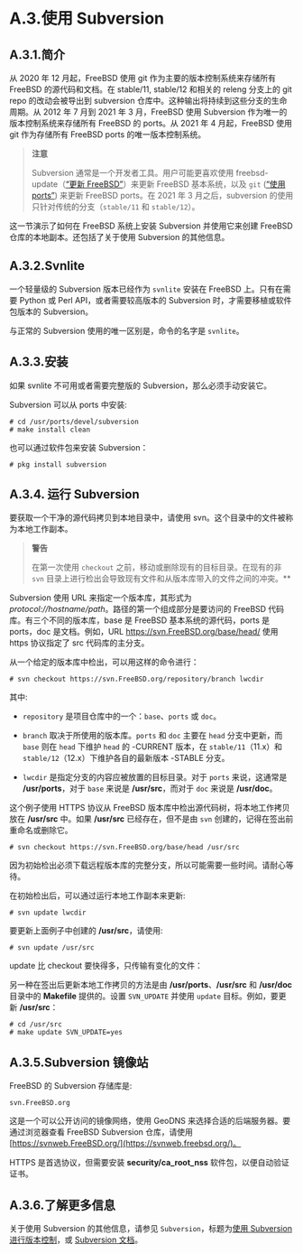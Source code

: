 # A.3.使用 Subversion

## A.3.1.简介

从 2020 年 12 月起，FreeBSD 使用 git 作为主要的版本控制系统来存储所有 FreeBSD 的源代码和文档。在 stable/11, stable/12 和相关的 releng 分支上的 git repo 的改动会被导出到 subversion 仓库中。这种输出将持续到这些分支的生命周期。从 2012 年 7 月到 2021 年 3 月，FreeBSD 使用 Subversion 作为唯一的版本控制系统来存储所有 FreeBSD 的 ports。从 2021 年 4 月起，FreeBSD 使用 git 作为存储所有 FreeBSD ports 的唯一版本控制系统。

>
> **注意**
>
>Subversion 通常是一个开发者工具。用户可能更喜欢使用 freebsd-update（[“更新 FreeBSD”](https://docs.freebsd.org/en/books/handbook/cutting-edge/index.html#updating-upgrading-freebsdupdate)）来更新 FreeBSD 基本系统，以及 `git` ([“使用 ports”](https://docs.freebsd.org/en/books/handbook/ports/index.html#ports-using)) 来更新 FreeBSD ports。在 2021 年 3 月之后，subversion 的使用只针对传统的分支（`stable/11` 和 `stable/12`）。

这一节演示了如何在 FreeBSD 系统上安装 Subversion 并使用它来创建 FreeBSD 仓库的本地副本。还包括了关于使用 Subversion 的其他信息。

## A.3.2.Svnlite

一个轻量级的 Subversion 版本已经作为 `svnlite` 安装在 FreeBSD 上。只有在需要 Python 或 Perl API，或者需要较高版本的 Subversion 时，才需要移植或软件包版本的 Subversion。

与正常的 Subversion 使用的唯一区别是，命令的名字是 `svnlite`。

## A.3.3.安装

如果 svnlite 不可用或者需要完整版的 Subversion，那么必须手动安装它。

Subversion 可以从 ports  中安装:

```
# cd /usr/ports/devel/subversion
# make install clean
```

也可以通过软件包来安装 Subversion：

```
# pkg install subversion
```

## A.3.4. 运行 Subversion

要获取一个干净的源代码拷贝到本地目录中，请使用 svn。这个目录中的文件被称为本地工作副本。

>
> **警告**
>
>在第一次使用 `checkout` 之前，移动或删除现有的目标目录。在现有的非 `svn` 目录上进行检出会导致现有文件和从版本库带入的文件之间的冲突。**

Subversion 使用 URL 来指定一个版本库，其形式为 *protocol://hostname/path*。路径的第一个组成部分是要访问的 FreeBSD 代码库。有三个不同的版本库，base 是 FreeBSD 基本系统的源代码，ports 是 ports，doc 是文档。例如，URL https://svn.FreeBSD.org/base/head/ 使用 https 协议指定了 src 代码库的主分支。

从一个给定的版本库中检出，可以用这样的命令进行：

```
# svn checkout https://svn.FreeBSD.org/repository/branch lwcdir
```

其中:

- `repository` 是项目仓库中的一个：`base`、`ports` 或 `doc`。

- `branch` 取决于所使用的版本库。`ports` 和 `doc` 主要在 `head` 分支中更新，而 `base` 则在 `head` 下维护 `head` 的 -CURRENT 版本，在 `stable/11`（11.x）和 `stable/12`（12.x）下维护各自的最新版本 -STABLE 分支。

- `lwcdir` 是指定分支的内容应被放置的目标目录。对于 `ports` 来说，这通常是 **/usr/ports**，对于 `base` 来说是 **/usr/src**，而对于 `doc` 来说是 **/usr/doc**。

这个例子使用 HTTPS 协议从 FreeBSD 版本库中检出源代码树，将本地工作拷贝放在 **/usr/src** 中。如果 **/usr/src** 已经存在，但不是由 `svn` 创建的，记得在签出前重命名或删除它。

```
# svn checkout https://svn.FreeBSD.org/base/head /usr/src
```

因为初始检出必须下载远程版本库的完整分支，所以可能需要一些时间。请耐心等待。

在初始检出后，可以通过运行本地工作副本来更新:

```
# svn update lwcdir
```

要更新上面例子中创建的 **/usr/src**，请使用:

```
# svn update /usr/src
```

update 比 checkout 要快得多，只传输有变化的文件：

另一种在签出后更新本地工作拷贝的方法是由 **/usr/ports**、**/usr/src** 和 **/usr/doc** 目录中的 **Makefile** 提供的。设置 `SVN_UPDATE` 并使用 `update` 目标。例如，要更新 **/usr/src**：

```
# cd /usr/src
# make update SVN_UPDATE=yes
```

## A.3.5.Subversion 镜像站

FreeBSD 的 Subversion 存储库是:

```
svn.FreeBSD.org
```

这是一个可以公开访问的镜像网络，使用 GeoDNS 来选择合适的后端服务器。要通过浏览器查看 FreeBSD Subversion 仓库，请使用 [https://svnweb.FreeBSD.org/](https://svnweb.freebsd.org/)。

HTTPS 是首选协议，但需要安装 **security/ca_root_nss** 软件包，以便自动验证证书。

## A.3.6.了解更多信息 

关于使用 Subversion 的其他信息，请参见 `Subversion`，标题为[使用 Subversion 进行版本控制](http://svnbook.red-bean.com/)，或 [Subversion 文档](http://subversion.apache.org/docs/)。

